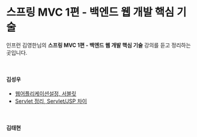 # 스프링 MVC 1편 - 백엔드 웹 개발 핵심 기술
인프런 김영한님의 **스프링 MVC 1편 - 백엔드 웹 개발 핵심 기술** 강의를 듣고 정리하는 곳입니다.

<br>

#### 김성우
 - [웹어플리케이션설정, 서블릿](https://github.com/ffolabear/InflearnStudy/blob/main/SpringMVC1/%EC%9B%B9%20%EC%96%B4%ED%94%8C%EB%A6%AC%EC%BC%80%EC%9D%B4%EC%85%98%20%EC%84%A4%EC%A0%95%2C%20%EC%84%9C%EB%B8%94%EB%A6%BF_seongwoo.md)
 - [Servlet 정리, Servlet/JSP 차이](https://github.com/ffolabear/InflearnStudy/blob/main/SpringMVC1/Servlet%2C%20Servlet%20and%20JSP_seongwoo.md)

<br>

#### 김태현



<br><br>
